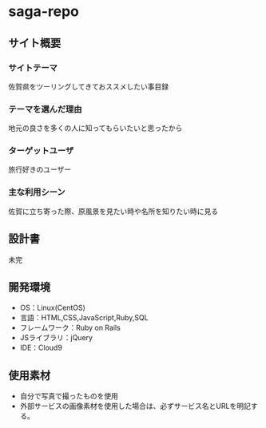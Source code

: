 # saga-repo

## サイト概要
### サイトテーマ
佐賀県をツーリングしてきておススメしたい事目録

### テーマを選んだ理由
地元の良さを多くの人に知ってもらいたいと思ったから

### ターゲットユーザ
旅行好きのユーザー

### 主な利用シーン
佐賀に立ち寄った際、原風景を見たい時や名所を知りたい時に見る

## 設計書
未完

## 開発環境
- OS：Linux(CentOS)
- 言語：HTML,CSS,JavaScript,Ruby,SQL
- フレームワーク：Ruby on Rails
- JSライブラリ：jQuery
- IDE：Cloud9

## 使用素材
- 自分で写真で撮ったものを使用
- 外部サービスの画像素材を使用した場合は、必ずサービス名とURLを明記する。